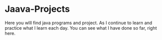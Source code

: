 # Jaava-Projects
Here you wIll find java programs and project.
As I continue to learn and practice what I learn each day.
You can see what I have done so far, right here.
